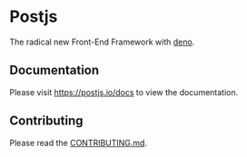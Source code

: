 # Postjs
The radical new Front-End Framework with [deno](https://deno.land).

## Documentation
Please visit https://postjs.io/docs to view the documentation.

## Contributing
Please read the [CONTRIBUTING.md](CONTRIBUTING.md).